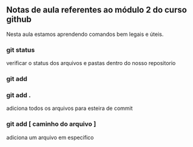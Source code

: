 ## Notas de aula referentes ao módulo 2 do curso github 

Nesta aula estamos aprendendo comandos bem legais e úteis.

### git status
 verificar o status dos arquivos e pastas dentro do nosso repositorio

 ### git add

 ### git add .

 adiciona todos os arquivos para esteira de commit

 ### git add [ caminho do arquivo ]

 adiciona um arquivo em especifico

